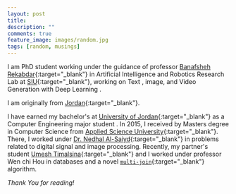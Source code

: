 ```yaml
---
layout: post
title: 
description: ""
comments: true
feature_image: images/random.jpg
tags: [random, musings]
---
```


I am PhD student  working under the guidance of  professor [Banafsheh Rekabdar](https://sites.google.com/site/banafsheh1rekabdar){:target="_blank"} in Artificial Intelligence and Robotics Research Lab at [SIU](https://www.siu.edu){:target="_blank"}, working on  Text , image, and Video Generation with Deep Learning . 

I am originally from [Jordan](https://en.wikipedia.org/wiki/Jordan){:target="_blank"}. 

 I have earned my bachelor's at [University of Jordan](http://ju.edu.jo){:target="_blank"} as a Computer Engineering major student . In  2015, I received by Masters degree in Computer Science from [Applied Science University](https://www.asu.edu.jo){:target="_blank"}. There, I worked under   [Dr. Nedhal Al-Saiyd](https://scholar.google.com/citations?user=ynb9e7AAAAAJ&hl=en){:target="_blank"} in problems related to digital signal and image processing. Recently,  my partner's student [Umesh Timalsina](https://umesh-timalsina.github.io/){:target="_blank"}  and I worked under professor Wen chi Hou in databases and a novel [`multi-join`](https://github.com/multijoin-hub/){:target="_blank"} algorithm.

*Thank You for reading!*

